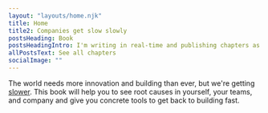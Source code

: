 ```yaml
---
layout: "layouts/home.njk"
title: Home
title2: Companies get slow slowly
postsHeading: Book
postsHeadingIntro: I'm writing in real-time and publishing chapters as they come. I didn't want to hold back content that can help you today! One day it will be time to re-arrange, bundle, and publish. But for now, it's time to write.
allPostsText: See all chapters
socialImage: ""
---
```


The world needs more innovation and building than ever, but we're getting <ins>[slower](https://patrickcollison.com/fast)</ins>. This book will help you to see root causes in yourself, your teams, and company and give you concrete tools to get back to building fast.